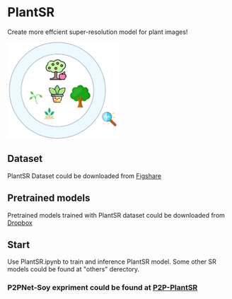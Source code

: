 # PlantSR
Create more effcient super-resolution model for plant images!    

<img src="assets/plants.png" alt="plantSR.png" style="width:50%;">

## Dataset
PlantSR Dataset could be downloaded from [Figshare](https://figshare.com/articles/dataset/PlantSR_Dataset/24648150)

## Pretrained models
Pretrained models trained with PlantSR dataset could be downloaded from [Dropbox](https://www.dropbox.com/scl/fo/k3xqyu3zomu3insdqydnz/h?rlkey=8mwov9xap0bwsvou0dui7drsq&dl=0)

## Start
Use PlantSR.ipynb to train and inference PlantSR model. Some other SR models could be found at "others" derectory.

### P2PNet-Soy expriment could be found at [P2P-PlantSR](https://github.com/SkyCol/P2P-Soy-expriment)

